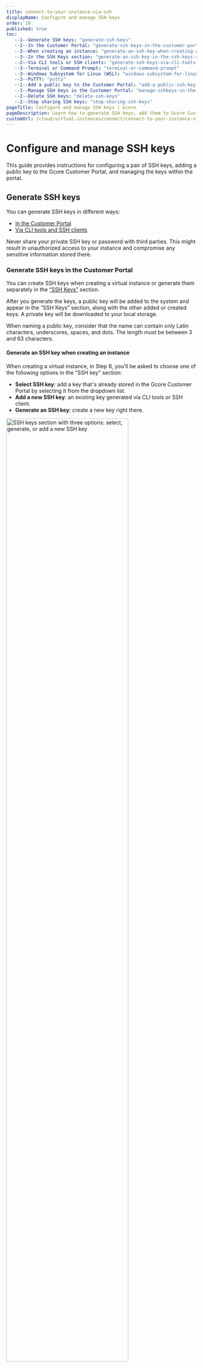 ```yaml
---
title: connect-to-your-instance-via-ssh
displayName: Configure and manage SSH keys
order: 10
published: true
toc:
   --1--Generate SSH keys: "generate-ssh-keys"
   --2--In the Customer Portal: "generate-ssh-keys-in-the-customer-portal"
   --3--When creating an instance: "generate-an-ssh-key-when-creating-an-instance"
   --3--In the SSH Keys section: "generate-an-ssh-key-in-the-ssh-keys-section"
   --2--Via CLI tools or SSH clients: "generate-ssh-keys-via-cli-tools-or-ssh-clients"
   --3--Terminal or Command Prompt: "terminal-or-command-prompt"
   --3--Windows Subsystem for Linux (WSL): "windows-subsystem-for-linux-wsl"
   --3--PuTTY: "putty"
   --1--Add a public key to the Customer Portal: "add-a-public-ssh-key-to-the-customer-portal"
   --1--Manage SSH keys in the Customer Portal: "manage-sshkeys-in-the-customer-portal"
   --2--Delete SSH keys: "delete-ssh-keys"
   --2--Stop sharing SSH keys: "stop-sharing-ssh-keys"
pageTitle: Configure and manage SSH keys | Gcore
pageDescription: Learn how to generate SSH keys, add them to Gcore Customer Portal, as well as delete and stop sharing the keys in the Customer Portal
customUrl: /cloud/virtual-instances/connect/connect-to-your-instance-via-ssh 
---
```

# Configure and manage SSH keys

This guide provides instructions for configuring a pair of SSH keys, adding a public key to the Gcore Customer Portal, and managing the keys within the portal.

## Generate SSH keys 

You can generate SSH keys in different ways: 

- [In the Customer Portal](https://gcore.com/docs/cloud/virtual-instances/connect/connect-to-your-instance-via-ssh#generate-ssh-keys-in-the-customer-portal)
- [Via CLI tools and SSH clients](https://gcore.com/docs/cloud/virtual-instances/connect/connect-to-your-instance-via-ssh#generate-ssh-keys-via-cli-tools-or-ssh-clients)

<alert-element type="warning" title="Warning">

Never share your private SSH key or password with third parties. This might result in unauthorized access to your instance and compromise any sensitive information stored there. 

</alert-element>

### Generate SSH keys in the Customer Portal

You can create SSH keys when creating a virtual instance or generate them separately in the [“SSH Keys”](https://gcore.com/docs/cloud/virtual-instances/connect/connect-to-your-instance-via-ssh#generate-an-ssh-key-in-the-ssh-keys-section) section. 

After you generate the keys, a public key will be added to the system and appear in the “SSH Keys” section, along with the other added or created keys. A private key will be downloaded to your local storage.

<alert-element type="info" title="Info">

When naming a public key, consider that the name can contain only Latin characters, underscores, spaces, and dots. The length must be between 3 and 63 characters.

</alert-element>

<tabset-element>

#### Generate an SSH key when creating an instance 

When creating a virtual instance, in Step 8, you'll be asked to choose one of the following options in the “SSH key” section:

- **Select SSH key**: add a key that's already stored in the Gcore Customer Portal by selecting it from the dropdown list.
- **Add a new SSH key**: an existing key generated via CLI tools or SSH client.
- **Generate an SSH key**: create a new key right there. 

<img src="https://assets.gcore.pro/docs/cloud/virtual-instances/connect/connect-to-your-instance-via-ssh/create-instance-ssh-keys.png" alt="SSH keys section with three options: select, generate, or add a new SSH key" width="80%">

To generate a key right there, select the **Generate SSH key** link:

1\. In a new dialog that opens, enter the key name to identify the key in the system. 

2\. Select **Create SSH key** and save its public part locally.

<img src="https://assets.gcore.pro/docs/cloud/virtual-instances/connect/connect-to-your-instance-via-ssh/autogenerate-ssh-key.png" alt="A dialog with options to name and create an SSH key" width="80%">
 
#### Generate an SSH key in the SSH Keys section 

You generate a pair of SSH keys separately and then use a public key for authentication during the instance creation.

To generate the keys:

1\. In the Gcore Customer Portal, go to **Cloud** > **SSH Keys**.

2\. Select **Autogenerate SSH key**.

<img src="https://assets.gcore.pro/docs/cloud/virtual-instances/connect/connect-to-your-instance-via-ssh/cloud-ssh-keys-annotated.png" alt="An SSH keys tab in the Gcore Customer Portal" width="80%">

3\. Enter the key name and select **Create SSH key**.

<img src="https://assets.gcore.pro/docs/cloud/virtual-instances/connect/connect-to-your-instance-via-ssh/autogenerate-ssh-key.png" alt="A dialog with options to name and create an SSH key" width="80%">

4\. The public key will be added to an instance and its private part will be saved to your local storage.

</tabset-element>

## Generate SSH keys via CLI tools or SSH clients

<tabset-element>

### Terminal or Command Prompt 

Follow these instructions to generate SSH keys on Linux, macOS, or Windows 10/11 devices:

1\. Open Terminal (Linux, macOS) or Command Prompt (cmd.exe on Windows).

2\. Run the following command to generate a key pair: 

```
ssh-keygen -t rsa -b 2048
```

You'll be asked to enter the file where the keys should be saved. You can specify a custom location (for example, `.ssh/`), or press **Enter** to save the keys to the default directory. The default directory is `~/.` for Linux/macOS and `C:\Users\\` for Windows.

4\. Press **Enter**.

5\. You’ll be asked to enter a password for the key as an additional security step. You can either create a password and enter it every time you connect via SSH or leave the field empty and press **Enter** to create the key without a password.

6\. Confirm the password by entering it again, or leave the field empty and press **Enter**. You can find your key in the default directory or in the custom location you've specified during the key creation.

7\. The public key will be saved in the .pub file. You need to add this public key to an instance as described in the [Add a public SSH key to the Customer Portal](https://gcore.com/docs/cloud/virtual-instances/connect/connect-to-your-instance-via-ssh#add-a-public-ssh-key-to-the-customer-portal) section. 

### Windows Subsystem for Linux (WSL)

You can use different distributions of Linux on Windows 11 to generate SSH keys and connect to the virtual instance. To do this, you need to have WSL installed on your device.  

<alert-element type="info" title="Info">

To install WSL, follow the instructions from the official Microsoft guide: <a href="https://learn.microsoft.com/en-us/windows/wsl/install" target="_blank">How to install Linux on Windows with WSL</a>.

</alert-element>

To generate SSH keys via WSL:

1\. Open Windows Command Prompt or PowerShell.

2\. Launch a default Linux distribution inside your current command line by running this command: wsl.exe. 
There are multiple ways to run a Linux distribution, you can read more about them here: <a href="https://learn.microsoft.com/en-us/windows/wsl/install#ways-to-run-multiple-linux-distributions-with-wsl" target="_blank">Ways to run multiple Linux distributions with WSL</a>.

3\. Run the following command to generate a key pair:

```ssh-keygen -t rsa -b 2048
```

4\. You'll be asked to enter the file where the keys should be saved. You can specify a custom location (for example, `.ssh/`) or press **Enter** to save the keys to the default directory. The default directory is `C:\Users\\`.

5\. Press **Enter**.

6\. You’ll be asked to enter a password for the key. You can either create a password or leave the field empty and press **Enter** to create the key without a password.

7\. Confirm the password by entering it one more time or leave the field empty and press **Enter**. You can find your key in the default directory or in the custom location you've specified during the key creation.

8\. The public key will be saved in the .pub file. You need to add this public key to an instance as described in the [Add a public SSH key to the Customer Portal](https://gcore.com/docs/cloud/virtual-instances/connect/connect-to-your-instance-via-ssh#add-a-public-ssh-key-to-the-customer-portal) section. 

### PuTTY 

Follow these instructions to generate SSH keys on Windows 10/11 devices:

1\. Download and install the <a href="https://putty.org/" target="_blank">PuTTY package</a>.

2\. Launch the PuTTYgen app.

3\. Find the “Type of key to generate” parameter and select RSA. 

4\. In the “Number of bits in a generated key” field, set the value to `2048`.

<img src="https://assets.gcore.pro/docs/cloud/virtual-instances/connect/connect-to-your-instance-via-ssh/puttygen-connect.png" alt="Puttygen app with two options selected: RSA type of key and 2048 number of bits" width="80%">

5\. Select **Generate**. While the key is being generated, move the cursor in the “Key” field until the key appears in the field.

<img src="https://assets.gcore.pro/docs/cloud/virtual-instances/connect/connect-to-your-instance-via-ssh/puttygen-generate-key.png" alt="Puttygen app with a generated public key" width="80%">

6\. (Optional) You can enhance the security of your private key by setting up a passphrase, which will be required each time you connect via SSH. To set it up, enter a passphrase in the ‘Key passphrase' field and retype it in the 'Confirm passphrase' field.

7\. Select **Save private key** to download the key to your local storage.

<alert-element type="info" title="Info">

If you generated your SSH keys via PuTTYgen or in the Gcore Customer Portal and you want to connect to your instance via PuTTY, you need to convert the keys to the .ppk format as described in this article: <a href="https://gcore.com/docs/cloud/ssh-keys/convert-an-ssh-key-from-pem-to-ppk" target="_blank"> Convert an SSH key to a PPK format</a>. 

</alert-element>

</tabset-element>


## Add a public SSH key to the Customer Portal

If you didn’t generate your SSH key via the Gcore Customer Portal, you need to add a public part of your key there. 
To add the key: 

1\. In the Customer Portal, go to **Cloud** > **SSH keys**.

2\. Select **Add SSH key**.

<img src="https://assets.gcore.pro/docs/cloud/virtual-instances/connect/connect-to-your-instance-via-ssh/cloud-ssh-keys-add.png" alt="An SSH keys tab in the Gcore Customer Portal" width="80%">

3\. In the “SSH key Content” field, paste the public key. 

4\. Add a key name and select **Add SSH key**.

<img src="https://assets.gcore.pro/docs/cloud/virtual-instances/connect/connect-to-your-instance-via-ssh/add-ssh-key-annotated.png" alt="An SSH keys tab in the Gcore Customer Portal" width="80%">

5\. The key will appear in the list of SSH keys, and you can select this key as an authentication method when creating a new instance. 

<alert-element type="info" title="Info">

After you add a public key, it’ll be automatically shared with all users who belong to the same project. To change the key’s visibility, follow the instructions from this section: [Stop sharing SSH keys](https://gcore.com/docs/cloud/virtual-instances/connect/connect-to-your-instance-via-ssh#stop-sharing-ssh-keys)

</alert-element>
 
## Manage SSH keys in the Customer Portal

You can delete a public SSH key from the Gcore Customer Portal, share the key with other users in the same project, or make the key only visible to you. 

### Delete SSH keys

Only a user who created an SSH key or added its public part to the Gcore Customer Portal can delete that key.
To delete the key:

1\. In the Customer Portal, go to **Cloud** > **SSH keys**.

<img src="https://assets.gcore.pro/docs/cloud/virtual-instances/connect/connect-to-your-instance-via-ssh/cloud-ssh-keys.png" alt="An SSH keys tab in the Gcore Customer Portal" width="80%">

2\. Find the SSH key you want to delete and click on the three-dot menu.  

3\. Select **Delete**. 

<img src="https://assets.gcore.pro/docs/cloud/virtual-instances/connect/connect-to-your-instance-via-ssh/delete-ssh-keys.png" alt="SSH key options menu displaying the Delete button" width="80%">

## Stop sharing SSH keys

After you add or generate an SSH key in the Customer Portal, its public part is automatically shared with all users in the same project. 

To stop sharing the key and only make it visible to you:

1\. In the Customer Portal, go to **Cloud** > **SSH keys**.

<img src="https://assets.gcore.pro/docs/cloud/virtual-instances/connect/connect-to-your-instance-via-ssh/cloud-ssh-keys.png" alt="An SSH keys tab in the Gcore Customer Portal" width="80%">

2\. Find the SSH key you want to delete and click on the three-dot menu.  

3\. Select **Stop sharing**. 

<img src="https://assets.gcore.pro/docs/cloud/virtual-instances/connect/connect-to-your-instance-via-ssh/stop-sharing-ssh-keys.png" alt="SSH key options menu displaying the Stop sharing button" width="80%">

You can always start sharing the key again by following the same steps and selecting **Share** from the three-dot menu (`...`).